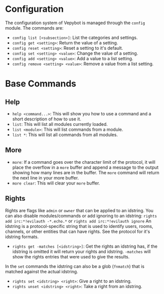 # Configuration
The configuration system of Vepybot is managed through the `config` module.
The commands are:
* `config list [<subsection>]`: List the categories and settings.
* `config get <setting>`: Return the value of a setting.
* `config reset <setting>`: Reset a setting to it's default.
* `config set <setting> <value>`: Change the value of a setting.
* `config add <setting> <value>`: Add a value to a list setting.
* `config remove <setting> <value>`: Remove a value from a list setting.

# Base Commands
## Help
* `help <command...>`: This will show you how to use a command and a short description of how to use it.
* `list`: This will list all modules currently loaded.
* `list <module>`: This will list commands from a module.
* `list *`: This will list all commands from all modules.
## More
* `more`: If a command goes over the character limit of the protocol, it will place the overflow in a `more` buffer and append a message to the output showing how many lines are in the buffer. The `more` command will return the next line in your more buffer.
* `more clear`: This will clear your `more` buffer.

## Rights
Rights are flags like `admin` or `owner` that can be applied to an idstring.
You can also disable modules/commands or add ignoring to an idstring: `rights add irc:*!evilauth -*.echo.*` or `rights add irc:*!evilauth ignore`
An idstring is a protocol-specific string that is used to identify users, rooms, channels, or other entities that can have rights. See the protocol for it's idstring formats.

* `rights get -matches [<idstring>]`: Get the rights an idstring has, if the idstring is omitted it will return your rights and idstring. `-matches` will show the rights entries that were used to give the results.

In the `set` commands the idstring can also be a glob (`fnmatch`) that is matched against the actual idstring.
* `rights set <idstring> <right>`: Give a right to an idstring.
* `rights unset <idstring> <right>`: Take a right from an idstring.

